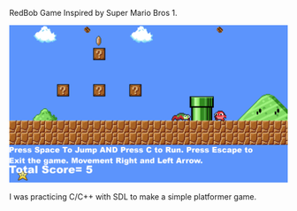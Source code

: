 RedBob Game Inspired by Super Mario Bros 1. 

![My Image](https://github.com/htanama/RedBob_ver_0.5BAK/blob/master/redBob.png)

I was practicing C/C++ with SDL to make a simple platformer game. 
